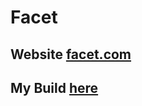 # Facet


## Website [facet.com](https://www.facet.net/)

## My Build [here](https://guseinguseinov.github.io/Facet/)